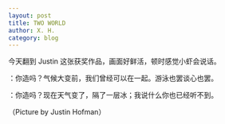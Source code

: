 ```yaml
---
layout: post
title: TWO WORLD
author: X. H.
category: blog
---
```


今天翻到 Justin 这张获奖作品，画面好鲜活，顿时感觉小虾会说话。

：你造吗？气候大变前，我们曾经可以在一起。游泳也罢谈心也罢。

：你造吗？现在天气变了，隔了一层冰；我说什么你也已经听不到。

（Picture by Justin Hofman）
